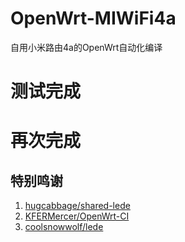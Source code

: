 # OpenWrt-MIWiFi4a
自用小米路由4a的OpenWrt自动化编译
# 测试完成
# 再次完成
## 特别鸣谢

1. [hugcabbage/shared-lede](https://github.com/hugcabbage/shared-lede)
2. [KFERMercer/OpenWrt-CI](https://github.com/KFERMercer/OpenWrt-CI)
3. [coolsnowwolf/lede](https://github.com/coolsnowwolf/lede)

